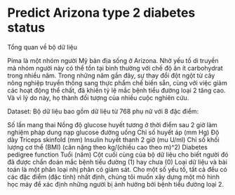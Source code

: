 # Predict Arizona type 2 diabetes status

Tổng quan về bộ dữ liệu

Pima là một nhóm người Mỹ bản địa sống ở Arizona. Nhờ yếu tố di truyền mà nhóm người này có thể tồn tại bình thường với chế độ ăn ít carbohydrat trong nhiều năm. Trong những năm gần đây, sự thay đổi đột ngột từ cây nông nghiệp truyền thống sang thực phẩm chế biến sẵn, cùng với việc giảm các hoạt động thể chất, đã khiến tỷ lệ mắc bệnh tiểu đường loại 2 tăng cao. Và vì lý do này, họ thành đối tượng của nhiều cuộc nghiên cứu.

Dataset: Bộ dữ liệu bao gồm dữ liệu từ 768 phụ nữ với 8 đặc điểm:

Số lần mang thai Nồng độ glucose huyết tương ở thời điểm sau 2 giờ làm nghiệm pháp dung nạp glucose đường uống Chỉ số huyết áp (mm Hg) Độ dày Triceps skinfold (mm) Insulin huyết thanh 2 giờ (mu U/ml) Chỉ số khối lượng cơ thể (BMI) (cân nặng theo kg/(chiều cao theo m)^2) Diabetes pedigree function Tuổi (năm) Cột cuối cùng của bộ dữ liệu cho biết người đó đã được chẩn đoán mắc bệnh tiểu đường (1) hay chưa (0) Loại dữ liệu và bài toán là một phân loại nhị phân có giám sát. Cho một số yếu tố, tất cả đều có các đặc điểm (đặc tính) nhất định, chúng tôi muốn xây dựng một mô hình học máy để xác định những người bị ảnh hưởng bởi bệnh tiểu đường loại 2.
